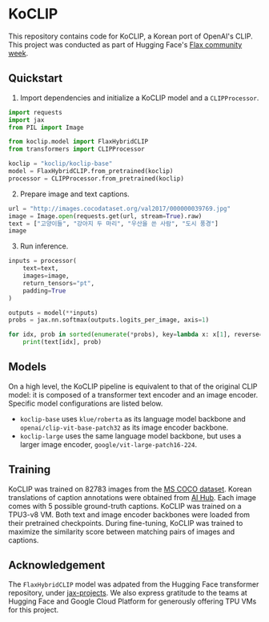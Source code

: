 # KoCLIP

This repository contains code for KoCLIP, a Korean port of OpenAI's CLIP. This project was conducted as part of Hugging Face's [Flax community week](https://discuss.huggingface.co/t/open-to-the-community-community-week-using-jax-flax-for-nlp-cv/7104).

## Quickstart

1. Import dependencies and initialize a KoCLIP model and a `CLIPProcessor`.

```python
import requests
import jax
from PIL import Image

from koclip.model import FlaxHybridCLIP
from transformers import CLIPProcessor

koclip = "koclip/koclip-base"
model = FlaxHybridCLIP.from_pretrained(koclip)
processor = CLIPProcessor.from_pretrained(koclip)
```

2. Prepare image and text captions.

```python
url = "http://images.cocodataset.org/val2017/000000039769.jpg"
image = Image.open(requests.get(url, stream=True).raw)
text = ["고양이들", "강아지 두 마리", "우산을 쓴 사람", "도시 풍경"]
image
```

3. Run inference.

```python
inputs = processor(
    text=text,
    images=image, 
    return_tensors="pt", 
    padding=True
)

outputs = model(**inputs)
probs = jax.nn.softmax(outputs.logits_per_image, axis=1)

for idx, prob in sorted(enumerate(*probs), key=lambda x: x[1], reverse=True):
    print(text[idx], prob)
```

## Models

On a high level, the KoCLIP pipeline is equivalent to that of the original CLIP model: it is composed of a transformer text encoder and an image encoder. Specific model configurations are listed below.

* `koclip-base` uses `klue/roberta` as its language model backbone and `openai/clip-vit-base-patch32` as its image encoder backbone. 
* `koclip-large` uses the same language model backbone, but uses a larger image encoder, `google/vit-large-patch16-224`. 

## Training

KoCLIP was trained on 82783 images from the [MS COCO dataset](https://cocodataset.org/). Korean translations of caption annotations were obtained from [AI Hub](https://aihub.or.kr/keti_data_board/visual_intelligence). Each image comes with 5 possible ground-truth captions. KoCLIP was trained on a TPU3-v8 VM. Both text and image encoder backbones were loaded from their pretrained checkpoints. During fine-tuning, KoCLIP was trained to maximize the similarity score between matching pairs of images and captions.

## Acknowledgement

The `FlaxHybridCLIP` model was adpated from the Hugging Face transformer repository, under [jax-projects](https://github.com/huggingface/transformers/tree/master/examples/research_projects/jax-projects/hybrid_clip).  We also express gratitude to the teams at Hugging Face and Google Cloud Platform for generously offering TPU VMs for this project.

